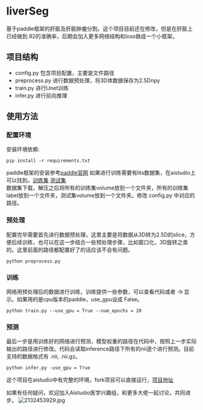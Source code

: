 # liverSeg
基于paddle框架的肝脏及肝脏肿瘤分割。这个项目目前还在修改，但是在肝脏上已经做到.92的准确率，后期会加入更多网络结构和loss做成一个小框架。
## 项目结构
- config.py 包含项目配置，主要是文件路径
- preprocess.py 进行数据预处理，将3D体数据保存为2.5Dnpy
- train.py 进行Unet训练
- infer.py 进行前向推理

## 使用方法
### 配置环境
安装环境依赖:
```shell
pip install -r requirements.txt
```
paddle框架的安装参考[paddle官网](https://www.paddlepaddle.org.cn/)
如果进行训练需要有lits数据集，在aistudio上可以找到。[训练集](https://aistudio.baidu.com/aistudio/datasetDetail/10273) [测试集](https://aistudio.baidu.com/aistudio/datasetDetail/10292) <br>
数据集下载，解压之后将所有的训练集volume放到一个文件夹，所有的训练集label放到一个文件夹，测试集volume放到一个文件夹。修改 config.py 中对应的路径。

### 预处理
配置完毕需要首先进行数据预处理，这里主要是将数据从3D转为2.5D的slice，方便后续训练，也可以在这一步结合一些预处理步骤，比如窗口化，3D旋转之类的。这里前面的路径都配置好了的话应该不会有问题。
```shell
python preprocess.py
```
### 训练
网络用预处理后的数据进行训练，训练提供一些参数，可以查看代码或者 -h 显示。如果用的是cpu版本的paddle，use_gpu设成 False。
```shell
python train.py --use_gpu = True --num_epochs = 20
```
### 预测
最后一步是用训练好的网络进行预测，模型权重的路径在代码中，按照上一步实际输出的路径进行修改。代码会读取inference路径下所有的nii逐个进行预测。目前支持的数据格式有 .nii, .nii.gz。
```shell
python infer.py -use_gpu = True
```

这个项目在aistudio中有完整的环境，fork项目可以直接运行，[项目地址](https://aistudio.baidu.com/aistudio/projectdetail/250994)

如果有任何疑问，欢迎加入Aistudio医学兴趣组，和更多大佬一起讨论，共同进步。
![2132453929.jpg](https://i.loli.net/2020/05/28/HFwS4eNxJPAp72Y.jpg=200X)
